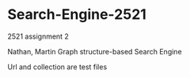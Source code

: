 # Search-Engine-2521
2521 assignment 2

Nathan, Martin 
Graph structure-based Search Engine

Url and collection are test files
